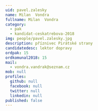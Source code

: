 ```yaml
---
uid: pavel.zalesky
name: Milan  Vondra
fullname: Milan  Vondra
category:
  - pak
  - kandidat-ceskatrebova-2018
img: people/pavel.zalesky.jpg
description: příznivec Pirátské strany
candidatedesc: lektor dopravy
ordpak: 15
ordkomunal2018: 15
mail:
  - vondra.vandrak@seznam.cz
mob: null
profiles:
  github: null
  facebook: null
  twitter: null
  linkedin: null
published: false
---
```


